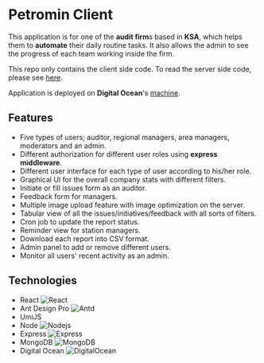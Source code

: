 # Petromin Client
This application is for one of the **audit firm**s based in **KSA**, which helps them to **automate** their daily routine tasks. It also allows the admin to see the progress of each team working inside the firm.

This repo only contains the client side code. To read the server side code, please see [here](https://github.com/iAmmar7/Petromin-BE).

Application is deployed on **Digital Ocean**'s [machine](https://157.245.20.65:4000).

## Features
- Five types of users; auditor, regional managers, area managers, moderators and an admin.
- Different authorization for different user roles using **express middleware**.
- Different user interface for each type of user according to his/her role.
- Graphical UI for the overall company stats with different filters.
- Initiate or fill issues form as an auditor.
- Feedback form for managers.
- Multiple image upload feature with image optimization on the server.
- Tabular view of all the issues/initiatives/feedback with all sorts of filters.
- Cron job to update the report status.
- Reminder view for station managers.
- Download each report into CSV format.
- Admin panel to add or remove different users.
- Monitor all users' recent activity as an admin.

## Technologies
- React <img alt="React" src="https://img.shields.io/badge/-React-45b8d8?style=flat-square&logo=react&logoColor=white" />
- Ant Design Pro <img alt="Antd" src="https://img.shields.io/badge/-Ant%20Design-0170FE?style=flat-square&logo=antdesign&logoColor=white" />
- UmiJS
- Node <img alt="Nodejs" src="https://img.shields.io/badge/-Nodejs-43853d?style=flat-square&logo=Node.js&logoColor=white" />
- Express <img alt="Express" src="https://img.shields.io/badge/-Express-000000?style=flat-square&logo=express&logoColor=white" />
- MongoDB <img alt="MongoDB" src="https://img.shields.io/badge/-MongoDB-13aa52?style=flat-square&logo=mongodb&logoColor=white" />
- Digital Ocean <img alt="DigitalOcean" src="https://img.shields.io/badge/-DigitalOcean-0068FD?style=flat-square&logo=digitalocean&logoColor=white" />
